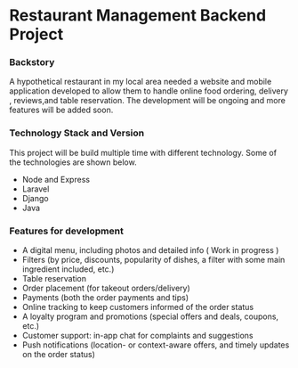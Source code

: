 # Restaurant Management Backend Project

### Backstory
A hypothetical restaurant in my local area needed a website and mobile application developed to allow them to handle online food ordering, delivery , reviews,and table reservation. The development will be ongoing and more features will be added soon.

### Technology Stack and Version
This project will be build multiple time with different technology. Some of the technologies are shown below.
- Node and Express
- Laravel
- Django
- Java


### Features for development
- A digital menu, including photos and detailed info ( Work in progress )
- Filters  (by price, discounts, popularity of dishes, a filter with some main ingredient included, etc.)
- Table reservation
- Order placement (for takeout orders/delivery)
- Payments (both the order payments and tips)
- Online tracking to keep customers informed of the order status
- A loyalty program and promotions (special offers and deals, coupons, etc.)
- Customer support: in-app chat for complaints and suggestions
- Push notifications (location- or context-aware offers, and timely updates on the order status)
